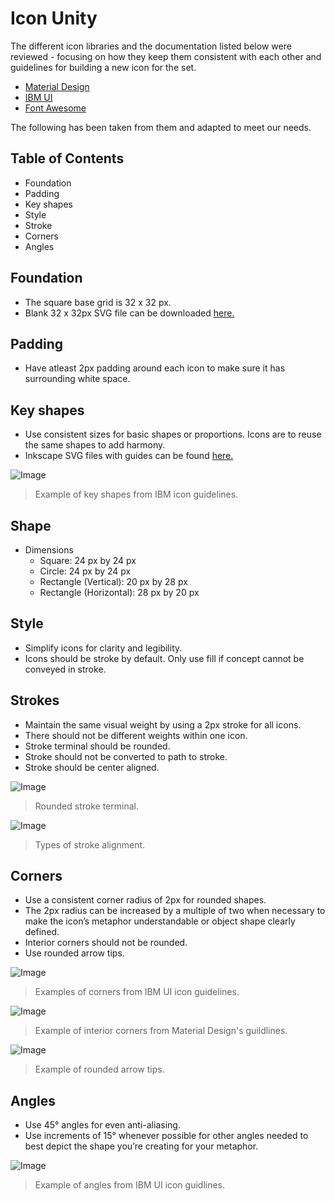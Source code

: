 # Icon Unity

The different icon libraries and the documentation listed below were reviewed - focusing on how they keep them consistent with each other and guidelines for building a new icon for the set. 

- [Material Design](https://m2.material.io/design/iconography/system-icons.html) 
- [IBM UI](https://www.ibm.com/design/language/iconography/ui-icons/design/)
- [Font Awesome](https://docs.fontawesome.com/web/add-icons/upload-icons/icon-design)

The following has been taken from them and adapted to meet our needs.

## Table of Contents
- Foundation
- Padding
- Key shapes
- Style 
- Stroke
- Corners
- Angles

## Foundation 
- The square base grid is 32 x 32 px.
- Blank 32 x 32px SVG file can be downloaded [here.]()

## Padding 
- Have atleast 2px padding around each icon to make sure it has surrounding white space. 

## Key shapes 
- Use consistent sizes for basic shapes or proportions. Icons are to reuse the same shapes to add harmony. 
- Inkscape SVG files with guides can be found [here.](https://github.com/containers/podman-desktop-media/tree/design-assets/icon-files/templates)

![Image](https://www.ibm.com/design/language/a471c7cd457a7b0fec7cdc4014ce0654/keyshape-examples.svg)
> Example of key shapes from IBM icon guidelines.

## Shape
- Dimensions
	- Square: 
24 px by 24 px
	- Circle:
24 px by 24 px
	- Rectangle (Vertical):
20 px by 28 px
	- Rectangle (Horizontal):
28 px by 20 px

## Style
- Simplify icons for clarity and legibility.
- Icons should be stroke by default. Only use fill if concept cannot be conveyed in stroke.

## Strokes
- Maintain the same visual weight by using a 2px stroke for all icons. 
- There should not be different weights within one icon.
- Stroke terminal should be rounded.
- Stroke should not be converted to path to stroke.
- Stroke should be center aligned.

![Image](https://design.synology.com/img/elements/iconography/strokeguide_4.png)
> Rounded stroke terminal.

![Image](https://user-images.githubusercontent.com/6048794/59599381-b12b2b00-90fe-11e9-9472-2ea78d094802.png)
> Types of stroke alignment.
## Corners
- Use a consistent corner radius of 2px for rounded shapes.
- The 2px radius can be increased by a multiple of two when necessary to make the icon’s metaphor understandable or object shape clearly defined. 
- Interior corners should not be rounded.
- Use rounded arrow tips.

![Image](https://www.ibm.com/design/language/45242500a4685bd38e730f5f5e7f28f1/corner-radius-comp1.svg)
> Examples of corners from IBM UI icon guidelines.

![Image](https://lh3.googleusercontent.com/by0RSUSkmGUK9d8B8OP27a-oTtVVnM2An9oTyFd-V0u0H_RmueQHtI08V4ZOmFEIV6_Ci7ZrBxiwqAAMNUH0bhOGoGGWxJq4fyv0tg=w1064-v0)
> Example of interior corners from Material Design's guildlines.

![Image](https://www.ibm.com/design/language/e4959f5868043a72858de2faf0c3caf7/arrows-dont.svg)
> Example of rounded arrow tips.
## Angles
- Use 45° angles for even anti-aliasing. 
- Use increments of 15° whenever possible for other angles needed to best depict the shape you’re creating for your metaphor. 

![Image](https://www.ibm.com/design/language/f979327f34730ec988b5dd135f28b84d/angles-example-comp.svg)
> Example of angles from IBM UI icon guidlines.





